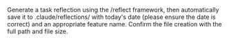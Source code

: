 Generate a task reflection using the /reflect framework, then automatically save it to .claude/reflections/ with today's date (please ensure the date is correct) and an appropriate feature name. Confirm the file creation with the full path and file size.
